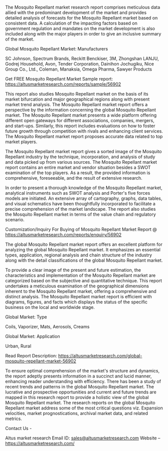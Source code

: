 The Mosquito Repellant market research report comprises meticulous data allied with the predominant development of the market and provides detailed analysis of forecasts for the Mosquito Repellant market based on consistent data. A calculation of the impacting factors based on government regulation and mandates on the market development is also included along with the major players in order to give an inclusive summary of the market.

Global Mosquito Repellant Market: Manufacturers

SC Johnson, Spectrum Brands, Reckitt Benckiser, 3M, Zhongshan LANJU, Godrej Household, Avon, Tender Corporation, Dainihon Jochugiku, Nice Group Co., Ltd., Coleman, Manaksia, Omega Pharma, Sawyer Products

Get FREE Mosquito Repellant Market Sample report: https://altusmarketresearch.com/reports/sample/56902

This report also studies Mosquito Repellant market on the basis of its market bifurcation and major geographical regions along with present market trend analysis. The Mosquito Repellant market report offers a perspective by the information concerning the global Mosquito Repellant market. The Mosquito Repellant market presents a wide platform offering different open gateways for different associations, companies, mergers, and start-ups. Similarly, this report includes evaluations on how to foster future growth through competition with rivals and enhancing client services. The Mosquito Repellant market report proposes accurate data related to top market players.

The Mosquito Repellant market report gives a sorted image of the Mosquito Repellant industry by the technique, incorporation, and analysis of study and data picked up from various sources. The Mosquito Repellant market report contains an entire market and vendor situation besides a SWOT examination of the top players. As a result, the provided information is comprehensive, foreseeable, and the result of extensive research.

In order to present a thorough knowledge of the Mosquito Repellant market, analytical instruments such as SWOT analysis and Porter's five forces models are initiated. An extensive array of cartography, graphs, data tables, and visual schematics have been thoughtfully incorporated to facilitate a precise comprehension of the market landscape. The report also studies the Mosquito Repellant market in terms of the value chain and regulatory scenario.

Customization/Inquiry For Buying of Mosquito Repellant Market Report @ https://altusmarketresearch.com/reports/enquiry/56902

The global Mosquito Repellant market report offers an excellent platform for analyzing the global Mosquito Repellant market. It emphasizes an essential types, application, regional analysis and chain structure of the industry along with the detail classifications of the global Mosquito Repellant market.

To provide a clear image of the present and future estimation, the characteristics and implementation of the Mosquito Repellant market are categorized based on the subjective and quantitative technique. This report undertakes a meticulous examination of the geographical dimensions inherent to the Mosquito Repellant market, offering a comprehensive and distinct analysis. The Mosquito Repellant market report is efficient with diagrams, figures, and facts which displays the status of the specific business on the local and worldwide stage.

Global Market: Type

Coils, Vaporizer, Mats, Aerosols, Creams

Global Market: Application

Urban, Rural

Read Report Description: https://altusmarketresearch.com/global-mosquito-repellant-market-56902

To ensure optimal comprehension of the market's structure and dynamics, the report adeptly presents information in a succinct and lucid manner, enhancing reader understanding with efficiency. There has been a study of recent trends and patterns in the global Mosquito Repellant market. The lucrative and prospective opportunities and current and future trends are mapped in this research report to provide a holistic view of the global Mosquito Repellant market. The research reports on the global Mosquito Repellant market address some of the most critical questions viz. Expansion velocities, market prognostications, archival market data, and related metrics.

Contact Us -

Altus market research
Email ID: sales@altusmarketresearch.com
Website – https://altusmarketresearch.com/
